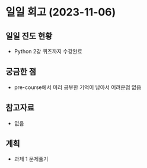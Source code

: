 # 일일 회고 (2023-11-06)

## 일일 진도 현황
- Python 2강 퀴즈까지 수강완료

## 궁금한 점
- pre-course에서 미리 공부한 기억이 남아서 어려운점 없음

## 참고자료
- 없음

## 계획
- 과제 1 문제풀기
